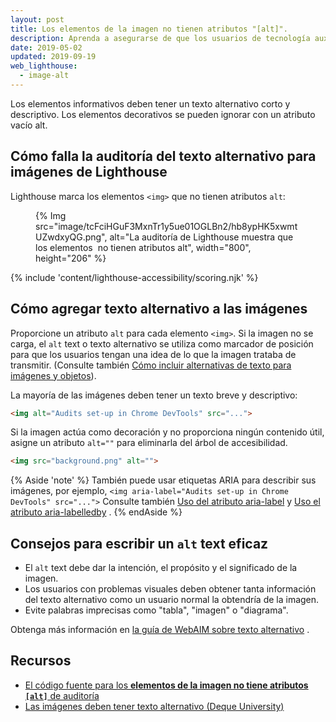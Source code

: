 ```yaml
---
layout: post
title: Los elementos de la imagen no tienen atributos "[alt]".
description: Aprenda a asegurarse de que los usuarios de tecnología auxiliar puedan acceder a las imágenes de su página web al introducir un texto alternativo.
date: 2019-05-02
updated: 2019-09-19
web_lighthouse:
  - image-alt
---
```


Los elementos informativos deben tener un texto alternativo corto y descriptivo. Los elementos decorativos se pueden ignorar con un atributo vacío alt.

## Cómo falla la auditoría del texto alternativo para imágenes de Lighthouse

Lighthouse marca los elementos `<img>` que no tienen atributos `alt`:

<figure>{% Img src="image/tcFciHGuF3MxnTr1y5ue01OGLBn2/hb8ypHK5xwmtUZwdxyQG.png", alt="La auditoría de Lighthouse muestra que los elementos <img> no tienen atributos alt", width="800", height="206" %}</figure>

{% include 'content/lighthouse-accessibility/scoring.njk' %}

## Cómo agregar texto alternativo a las imágenes

Proporcione un atributo `alt` para cada elemento `<img>`. Si la imagen no se carga, el `alt` text o texto alternativo se utiliza como marcador de posición para que los usuarios tengan una idea de lo que la imagen trataba de transmitir. (Consulte también [Cómo incluir alternativas de texto para imágenes y objetos](/labels-and-text-alternatives#include-text-alternatives-for-images-and-objects)).

La mayoría de las imágenes deben tener un texto breve y descriptivo:

```html
<img alt="Audits set-up in Chrome DevTools" src="...">
```

Si la imagen actúa como decoración y no proporciona ningún contenido útil, asigne un atributo `alt=""` para eliminarla del árbol de accesibilidad.

```html
<img src="background.png" alt="">
```

{% Aside 'note' %} También puede usar etiquetas ARIA para describir sus imágenes, por ejemplo, `<img aria-label="Audits set-up in Chrome DevTools" src="...">` Consulte también [Uso del atributo aria-label](https://developer.mozilla.org/docs/Web/Accessibility/ARIA/ARIA_Techniques/Using_the_aria-label_attribute) y [Uso el atributo aria-labelledby](https://developer.mozilla.org/docs/Web/Accessibility/ARIA/ARIA_Techniques/Using_the_aria-labelledby_attribute) . {% endAside %}

## Consejos para escribir un `alt` text eficaz

- El `alt` text debe dar la intención, el propósito y el significado de la imagen.
- Los usuarios con problemas visuales deben obtener tanta información del texto alternativo como un usuario normal la obtendría de la imagen.
- Evite palabras imprecisas como "tabla", "imagen" o "diagrama".

Obtenga más información en [la guía de WebAIM sobre texto alternativo](https://webaim.org/techniques/alttext/) .

## Recursos

- [El código fuente para los **elementos de la imagen no tiene atributos `[alt]`** de auditoría](https://github.com/GoogleChrome/lighthouse/blob/master/core/audits/accessibility/image-alt.js)
- [Las imágenes deben tener texto alternativo (Deque University)](https://dequeuniversity.com/rules/axe/3.3/image-alt)
